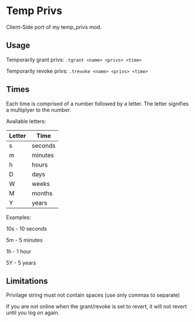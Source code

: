 # Temp Privs
Client-Side port of my temp_privs mod.

## Usage
Temporarily grant privs:
`.tgrant <name> <privs> <time>`

Temporarily revoke privs:
`.trevoke <name> <privs> <time>`

## Times
Each time is comprised of a number followed by a letter. The letter signifies a multiplyer to the number.

Available letters:


| Letter | Time    |
|--------|---------|
| s      | seconds |
| m      | minutes |
| h      | hours   |
| D      | days    |
| W      | weeks   |
| M      | months  |
| Y      | years   |

Examples:


10s - 10 seconds

5m - 5 minutes

1h - 1 hour

5Y - 5 years

## Limitations
Privilage string must not contain spaces (use only commas to separate)

If you are not online when the grant/revoke is set to revert, it will not revert until you log on again.
